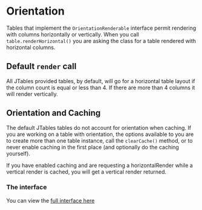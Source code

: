 # Orientation

Tables that implement the `OrientationRenderable` interface permit rendering with
columns horizontally or vertically. When you call `table.renderHorizontal()` you are
asking the class for a table rendered with horizontal columns.

## Default `render` call
All JTables provided tables, by default, will go for a horizontal table layout if the column
count is equal or less than 4. If there are more than 4 columns it will render vertically.

## Orientation and Caching
The default JTables tables do not account for orientation when caching. If you are working on a
table with orientation, the options available to you are to create more than one table instance,
call the `clearCache()` method, or to never enable caching in the first place (and optionally
do the caching yourself).

If you have enabled caching and are requesting a horizontalRender while a vertical render is cached,
you will get a vertical render returned.

### The interface

You can view the [full interface here](../src/main/java/org.netirc.library.jtables/component/OrientationRenderable.java)
